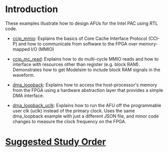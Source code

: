 # Introduction

These examples illustrate how to design AFUs for the Intel PAC using RTL code. 

- [ccip_mmio](ccip_mmio/): Explains the basics of Core Cache Interface Protocol (CCI-P) and how to communicate from software to the FPGA over memory-mapped I/O (MMIO)

- [ccip_mc_read](ccip_mc_read/): Explains how to do multi-cycle MMIO reads and how to interface with resources other than register (e.g. block RAM). Demonstrates how to get Modelsim to include block RAM signals in the waveform.

- [dma_loopback](dma_loopback): Explains how to access the host-processor's memory from the FPGA using a hardware abstraction layer that provides a simple DMA interface.

- [dma_loopback_uclk](dma_loopback): Explains how to run the AFU off the programmable user clk (uclk) instead of the primary clock. Uses the same dma_loopback example with just a different JSON file, and minor code changes to measure the clock frequency on the FPGA.

# [Suggested Study Order](https://github.com/ARC-Lab-UF/intel-training-modules/tree/master/RTL#suggested-study-order)
